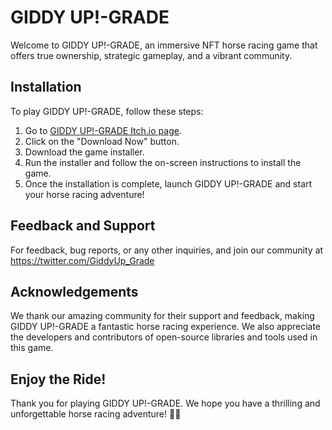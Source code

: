 # GIDDY UP!-GRADE

Welcome to GIDDY UP!-GRADE, an immersive NFT horse racing game that offers true ownership, strategic gameplay, and a vibrant community. 


## Installation

To play GIDDY UP!-GRADE, follow these steps:

1. Go to [GIDDY UP!-GRADE Itch.io page](https://giddy-up.itch.io/giddy-upgrade).
2. Click on the "Download Now" button.
4. Download the game installer.
5. Run the installer and follow the on-screen instructions to install the game.
6. Once the installation is complete, launch GIDDY UP!-GRADE and start your horse racing adventure!


## Feedback and Support

For feedback, bug reports, or any other inquiries, and join our community at https://twitter.com/GiddyUp_Grade

## Acknowledgements

We thank our amazing community for their support and feedback, making GIDDY UP!-GRADE a fantastic horse racing experience. We also appreciate the developers and contributors of open-source libraries and tools used in this game.

## Enjoy the Ride!

Thank you for playing GIDDY UP!-GRADE. We hope you have a thrilling and unforgettable horse racing adventure! 🏇🚀
